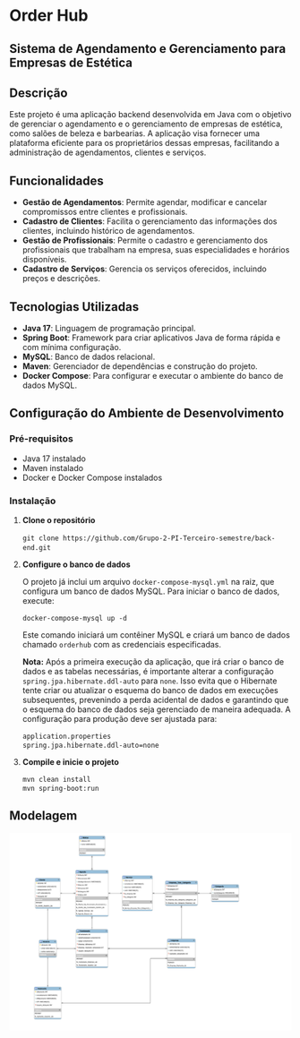 # Order Hub

## Sistema de Agendamento e Gerenciamento para Empresas de Estética

## Descrição

Este projeto é uma aplicação backend desenvolvida em Java com o objetivo de gerenciar o agendamento e o gerenciamento de empresas de estética, como salões de beleza e barbearias. A aplicação visa fornecer uma plataforma eficiente para os proprietários dessas empresas, facilitando a administração de agendamentos, clientes e serviços.

## Funcionalidades

- **Gestão de Agendamentos**: Permite agendar, modificar e cancelar compromissos entre clientes e profissionais.
- **Cadastro de Clientes**: Facilita o gerenciamento das informações dos clientes, incluindo histórico de agendamentos.
- **Gestão de Profissionais**: Permite o cadastro e gerenciamento dos profissionais que trabalham na empresa, suas especialidades e horários disponíveis.
- **Cadastro de Serviços**: Gerencia os serviços oferecidos, incluindo preços e descrições.

## Tecnologias Utilizadas

- **Java 17**: Linguagem de programação principal.
- **Spring Boot**: Framework para criar aplicativos Java de forma rápida e com mínima configuração.
- **MySQL**: Banco de dados relacional.
- **Maven**: Gerenciador de dependências e construção do projeto.
- **Docker Compose**: Para configurar e executar o ambiente do banco de dados MySQL.

## Configuração do Ambiente de Desenvolvimento

### Pré-requisitos

- Java 17 instalado
- Maven instalado
- Docker e Docker Compose instalados

### Instalação

1. **Clone o repositório**

    ``
    git clone https://github.com/Grupo-2-PI-Terceiro-semestre/back-end.git
    ``

2. **Configure o banco de dados**

   O projeto já inclui um arquivo `docker-compose-mysql.yml` na raiz, que configura um banco de dados MySQL. Para iniciar o banco de dados, execute:

       docker-compose-mysql up -d

   Este comando iniciará um contêiner MySQL e criará um banco de dados chamado `orderhub` com as credenciais especificadas.



   **Nota:** Após a primeira execução da aplicação, que irá criar o banco de dados e as tabelas necessárias, é importante alterar a configuração `spring.jpa.hibernate.ddl-auto` para `none`. Isso evita que o Hibernate tente criar ou atualizar o esquema do banco de dados em execuções subsequentes, prevenindo a perda acidental de dados e garantindo que o esquema do banco de dados seja gerenciado de maneira adequada. A configuração para produção deve ser ajustada para:

       application.properties
       spring.jpa.hibernate.ddl-auto=none

3. **Compile e inicie o projeto**

       mvn clean install
       mvn spring-boot:run

## Modelagem
![Logo](/DER%20-%20V1.svg)